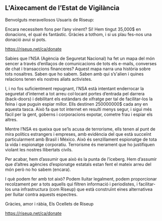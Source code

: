 ## L'Aixecament de l’Estat de Vigilància

Benvolguts meravellosos Usuaris de Riseup:

Encara necessitem fons per l’any vinent? Si! Hem tingut 35,000$ en donacions, el qual és fantàstic. Gràcies a tothom, i si us plau fes-nos una donació avui si pots.

https://riseup.net/ca/donate

Sabies que l’NSA (Agència de Seguretat Nacional) ha fet un mapa del món sencer a través d’enllaços de comunicacions de tots els e-mails, converses de chat i transaccions financeres? Aquest mapa narra una història sobre tots nosaltres. Saben que ho sabem. Saben amb qui s’s'alien i quines relacions tenen els nostres aliats activistes.

I, i no fos suficientment repugnant, l’NSA està intentant enderrocar la seguretat d’internet a tot arreu col·locant portes d’entrada pel darrera (back-doors) i debilitant els estàndars de xifratge per tal de facilitar-los la feina i que puguin espiar millor. Ells destinen 250000000$ cada any en aquesta tasca. Això fa que tot internet en resulti menys segur, i sigui més fàcil per la gent, goberns i corporacions expotar, cometre frau i espiar els altres.

Mentre l’NSA es queixa que se’ls acusa de terrorisme, ells tenen al punt de mira polítics estrangers i empreses, amb evidència del que està succeïnt particularment amb Brasil i México. Això és senzillament espionatge de tota la vida i espionatge corporatiu. Terrorisme és merament que ho justifiquen violant les nostres llibertats civils.

Per acabar, hem d’assumir que això és la punta de l’iceberg. Hem d’assumir que d’altres agències d’espionatge estatals estan fent el mateix arreu del món però no ho sabem (encara).

I què podem fer amb tot això? Podem lluitar legalment, podem proporcionar recolzament per a tots aquells qui filtren informació i periodistes, i facilitar-los una infrastructura (com Riseup) que està construïnt eines alternativea per lluitar contra aquests espectres.

Gràcies, amor i ràbia,
Els Ocellets de Riseup

https://riseup.net/ca/donate
